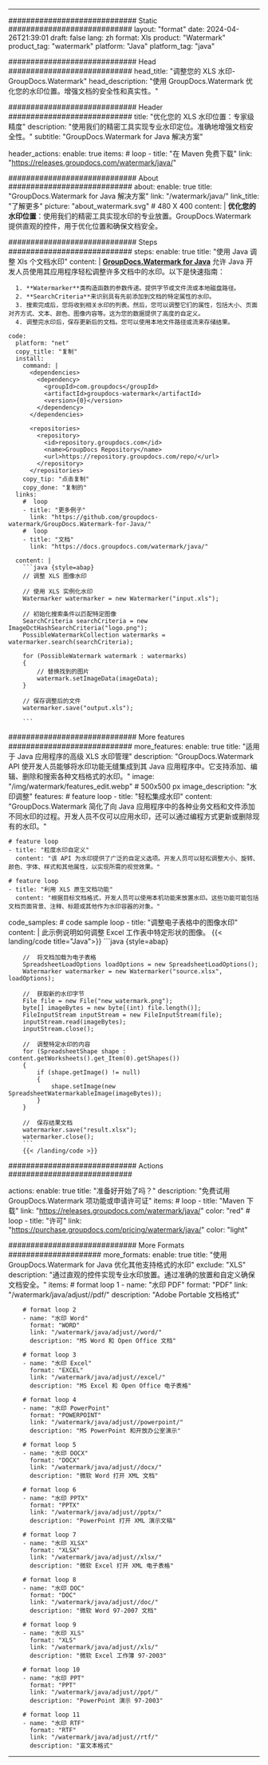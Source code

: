 
---
############################# Static ############################
layout: "format"
date:  2024-04-26T21:39:01
draft: false
lang: zh
format: Xls
product: "Watermark"
product_tag: "watermark"
platform: "Java"
platform_tag: "java"

############################# Head ############################
head_title: "调整您的 XLS 水印-GroupDocs.Watermark"
head_description: "使用 GroupDocs.Watermark 优化您的水印位置。增强文档的安全性和真实性。"

############################# Header ############################
title: "优化您的 XLS 水印位置：专家级精度" 
description: "使用我们的精密工具实现专业水印定位。准确地增强文档安全性。"
subtitle: "GroupDocs.Watermark for Java 解决方案" 

header_actions:
  enable: true
  items:
    #  loop
    - title: "在 Maven 免费下载"
      link: "https://releases.groupdocs.com/watermark/java/"
      
############################# About ############################
about:
    enable: true
    title: "GroupDocs.Watermark for Java 解决方案"
    link: "/watermark/java/"
    link_title: "了解更多"
    picture: "about_watermark.svg" # 480 X 400
    content: |
       **优化您的水印位置**：使用我们的精密工具实现水印的专业放置。GroupDocs.Watermark 提供直观的控件，用于优化位置和确保文档安全。

############################# Steps ############################
steps:
    enable: true
    title: "使用 Java 调整 Xls 个文档水印"
    content: |
      **[GroupDocs.Watermark for Java](https://products.groupdocs.com/watermark/java/)** 允许 Java 开发人员使用其应用程序轻松调整许多文档中的水印。以下是快速指南：
      
      1. **Watermarker**类构造函数的参数传递。提供字节或文件流或本地磁盘路径。
      2. **SearchCriteria**来识别具有先前添加到文档的特定属性的水印。
      3. 搜索完成后，您将收到相关水印的列表。然后，您可以调整它们的属性，包括大小、页面对齐方式、文本、颜色、图像内容等。这为您的数据提供了高度的自定义。
      4. 调整完水印后，保存更新后的文档。您可以使用本地文件路径或流来存储结果。
   
    code:
      platform: "net"
      copy_title: "复制"
      install:
        command: |
          <dependencies>
            <dependency>
              <groupId>com.groupdocs</groupId>
              <artifactId>groupdocs-watermark</artifactId>
              <version>{0}</version>
            </dependency>
          </dependencies>

          <repositories>
            <repository>
              <id>repository.groupdocs.com</id>
              <name>GroupDocs Repository</name>
              <url>https://repository.groupdocs.com/repo/</url>
            </repository>
          </repositories>
        copy_tip: "点击复制"
        copy_done: "复制的"
      links:
        #  loop
        - title: "更多例子"
          link: "https://github.com/groupdocs-watermark/GroupDocs.Watermark-for-Java/"
        #  loop
        - title: "文档"
          link: "https://docs.groupdocs.com/watermark/java/"
          
      content: |
        ```java {style=abap}
        // 调整 XLS 图像水印

        // 使用 XLS 实例化水印
        Watermarker watermarker = new Watermarker("input.xls");
        
        // 初始化搜索条件以匹配特定图像
        SearchCriteria searchCriteria = new ImageDctHashSearchCriteria("logo.png");
        PossibleWatermarkCollection watermarks = watermarker.search(searchCriteria);

        for (PossibleWatermark watermark : watermarks)
        {
            // 替换找到的图片
            watermark.setImageData(imageData);
        }

        // 保存调整后的文件
        watermarker.save("output.xls");
        
        ```
        
############################# More features ############################
more_features:
  enable: true
  title: "适用于 Java 应用程序的高级 XLS 水印管理"
  description: "GroupDocs.Watermark API 使开发人员能够将水印功能无缝集成到其 Java 应用程序中。它支持添加、编辑、删除和搜索各种文档格式的水印。"
  image: "/img/watermark/features_edit.webp" # 500x500 px
  image_description: "水印调整"
  features:
    # feature loop
    - title: "轻松集成水印"
      content: "GroupDocs.Watermark 简化了向 Java 应用程序中的各种业务文档和文件添加不同水印的过程。开发人员不仅可以应用水印，还可以通过编程方式更新或删除现有的水印。"

    # feature loop
    - title: "粒度水印自定义"
      content: "该 API 为水印提供了广泛的自定义选项。开发人员可以轻松调整大小、旋转、颜色、字体、样式和其他属性，以实现所需的视觉效果。"

    # feature loop
    - title: "利用 XLS 原生文档功能"
      content: "根据目标文档格式，开发人员可以使用本机功能来放置水印。这些功能可能包括文档页面背景、注释、标题或其他作为水印容器的对象。"
      
  code_samples:
    # code sample loop
    - title: "调整电子表格中的图像水印"
      content: |
        此示例说明如何调整 Excel 工作表中特定形状的图像。
        {{< landing/code title="Java">}}
        ```java {style=abap}
        
        //  将文档加载为电子表格
        SpreadsheetLoadOptions loadOptions = new SpreadsheetLoadOptions();
        Watermarker watermarker = new Watermarker("source.xlsx", loadOptions);

        //  获取新的水印字节
        File file = new File("new_watermark.png");
        byte[] imageBytes = new byte[(int) file.length()];
        FileInputStream inputStream = new FileInputStream(file);
        inputStream.read(imageBytes);
        inputStream.close();

        //  调整特定水印的内容
        for (SpreadsheetShape shape : content.getWorksheets().get_Item(0).getShapes())
        {
            if (shape.getImage() != null)
            {
                shape.setImage(new SpreadsheetWatermarkableImage(imageBytes));
            }
        }

        //  保存结果文档
        watermarker.save("result.xlsx");
        watermarker.close();
        ```
        {{< /landing/code >}}


############################# Actions ############################

actions:
  enable: true
  title: "准备好开始了吗？"
  description: "免费试用 GroupDocs.Watermark 项功能或申请许可证"
  items:
    #  loop
    - title: "Maven 下载"
      link: "https://releases.groupdocs.com/watermark/java/"
      color: "red"
        #  loop
    - title: "许可"
      link: "https://purchase.groupdocs.com/pricing/watermark/java/"
      color: "light"


############################# More Formats #####################
more_formats:
    enable: true
    title: "使用 GroupDocs.Watermark for Java 优化其他支持格式的水印"
    exclude: "XLS"
    description: "通过直观的控件实现专业水印放置。通过准确的放置和自定义确保文档安全。"
    items: 
        # format loop 1
        - name: "水印 PDF"
          format: "PDF"
          link: "/watermark/java/adjust//pdf/"
          description: "Adobe Portable 文档格式"

        # format loop 2
        - name: "水印 Word"
          format: "WORD"
          link: "/watermark/java/adjust//word/"
          description: "MS Word 和 Open Office 文档"
          
        # format loop 3
        - name: "水印 Excel"
          format: "EXCEL"
          link: "/watermark/java/adjust//excel/"
          description: "MS Excel 和 Open Office 电子表格"

        # format loop 4
        - name: "水印 PowerPoint"
          format: "POWERPOINT"
          link: "/watermark/java/adjust//powerpoint/"
          description: "MS PowerPoint 和开放办公室演示"

        # format loop 5
        - name: "水印 DOCX"
          format: "DOCX"
          link: "/watermark/java/adjust//docx/"
          description: "微软 Word 打开 XML 文档"
          
        # format loop 6
        - name: "水印 PPTX"
          format: "PPTX"
          link: "/watermark/java/adjust//pptx/"
          description: "PowerPoint 打开 XML 演示文稿"
          
        # format loop 7
        - name: "水印 XLSX"
          format: "XLSX"
          link: "/watermark/java/adjust//xlsx/"
          description: "微软 Excel 打开 XML 电子表格"

        # format loop 8
        - name: "水印 DOC"
          format: "DOC"
          link: "/watermark/java/adjust//doc/"
          description: "微软 Word 97-2007 文档"

        # format loop 9
        - name: "水印 XLS"
          format: "XLS"
          link: "/watermark/java/adjust//xls/"
          description: "微软 Excel 工作簿 97-2003"

        # format loop 10
        - name: "水印 PPT"
          format: "PPT"
          link: "/watermark/java/adjust//ppt/"
          description: "PowerPoint 演示 97-2003"

        # format loop 11
        - name: "水印 RTF"
          format: "RTF"
          link: "/watermark/java/adjust//rtf/"
          description: "富文本格式"

---